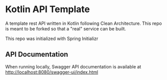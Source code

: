 # Kotlin API Template
A template rest API written in Kotlin following Clean Architecture. This repo is meant to be forked so that a "real"
service can be built.

This repo was initialized with Spring Initializr

## API Documentation
When running locally, Swagger API documentation is available at [http://localhost:8080/swagger-ui/index.html](http://localhost:8080/swagger-ui/index.html)

